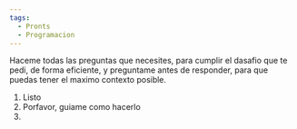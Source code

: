 ```yaml
---
tags:
  - Pronts
  - Programacion
---
```

Haceme todas las preguntas que necesites, para cumplir el dasafio que te pedi, de forma eficiente, y preguntame antes de responder, para que puedas tener el maximo contexto posible.

1) Listo
2) Porfavor, guiame como hacerlo
3) 